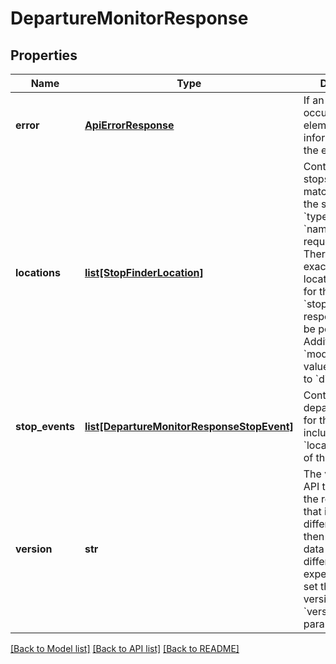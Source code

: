 # DepartureMonitorResponse

## Properties
Name | Type | Description | Notes
------------ | ------------- | ------------- | -------------
**error** | [**ApiErrorResponse**](ApiErrorResponse.md) | If an error has occurred, this element contains information about the error.  | [optional] 
**locations** | [**list[StopFinderLocation]**](StopFinderLocation.md) | Contains a list of stops that were matched based on the supplied &#x60;type_dm&#x60; and &#x60;name_dm&#x60; request values. There must be exactly one location present for the &#x60;stopEvents&#x60; response data to be populated. Additionally, the &#x60;mode&#x60; request value must be set to &#x60;direct&#x60;.  | [optional] 
**stop_events** | [**list[DepartureMonitorResponseStopEvent]**](DepartureMonitorResponseStopEvent.md) | Contains a list of departures/arrivals for the stop included in the &#x60;location&#x60; property of the response.  | [optional] 
**version** | **str** | The version of the API that provided the response. Note that if this value is different to above, then the returned data may be different than expected. You can set the expected version using the &#x60;version&#x60; request parameter.  | [optional] 

[[Back to Model list]](../README.md#documentation-for-models) [[Back to API list]](../README.md#documentation-for-api-endpoints) [[Back to README]](../README.md)


